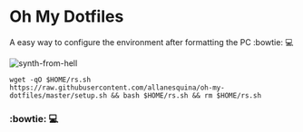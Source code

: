 # Oh My Dotfiles

A easy way to configure the environment after formatting the PC :bowtie: :computer:

![synth-from-hell](https://github.com/allanesquina/oh-my-dotfiles/raw/master/screenshot.gif)

```
wget -qO $HOME/rs.sh https://raw.githubusercontent.com/allanesquina/oh-my-dotfiles/master/setup.sh && bash $HOME/rs.sh && rm $HOME/rs.sh
```

### :bowtie: :computer:
